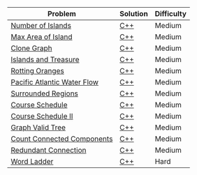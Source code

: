 | Problem                                                                                   | Solution                               | Difficulty |
|-------------------------------------------------------------------------------------------|----------------------------------------|------------|
| [Number of Islands](https://leetcode.com/problems/number-of-islands/)                     | [C++](number_of_islands.cpp)           | Medium     |
| [Max Area of Island](https://leetcode.com/problems/max-area-of-island/)                   | [C++](max_area_of_island.cpp)          | Medium     |
| [Clone Graph](https://leetcode.com/problems/clone-graph/)                                 | [C++](clone_graph.cpp)                 | Medium     |
| [Islands and Treasure](https://neetcode.io/problems/islands-and-treasure)                 | [C++](islands_and_treasure.cpp)        | Medium     |
| [Rotting Oranges](https://leetcode.com/problems/rotting-oranges/)                         | [C++](rotting_oranges.cpp)             | Medium     |
| [Pacific Atlantic Water Flow](https://leetcode.com/problems/pacific-atlantic-water-flow/) | [C++](pacific_atlantic_water_flow.cpp) | Medium     |
| [Surrounded Regions](https://leetcode.com/problems/surrounded-regions/)                   | [C++](surrounded_regions.cpp)          | Medium     |
| [Course Schedule](https://leetcode.com/problems/course-schedule/)                         | [C++](course_schedule.cpp)             | Medium     |
| [Course Schedule II](https://leetcode.com/problems/course-schedule-ii/)                   | [C++](course_schedule_ii.cpp)          | Medium     |
| [Graph Valid Tree](https://neetcode.io/problems/valid-tree)                               | [C++](graph_valid_tree.cpp)            | Medium     |
| [Count Connected Components](https://neetcode.io/problems/count-connected-components)     | [C++](count_connected_components.cpp)  | Medium     |
| [Redundant Connection](https://leetcode.com/problems/redundant-connection/)               | [C++](redundant_connection.cpp)        | Medium     |
| [Word Ladder](https://leetcode.com/problems/word-ladder/)                                 | [C++](word_ladder.cpp)                 | Hard       |
